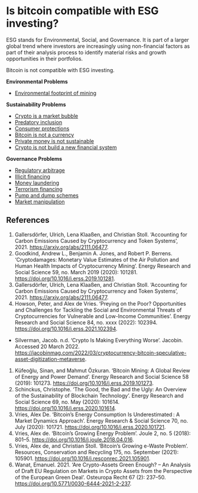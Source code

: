 # Is bitcoin compatible with ESG investing?
ESG stands for Environmental, Social, and Governance. It is part of a larger global trend where investors are increasingly using non-financial factors as part of their analysis process to identify material risks and growth opportunities in their portfolios.

Bitcoin is not compatible with ESG investing.

**Environmental Problems**

* [Environmental footprint of mining](environmental-footprint.md)

**Sustainability Problems**

* [Crypto is a market bubble](is-bubble.md)
* [Predatory inclusion](is-predatory.md)
* [Consumer protections](consumer-protections.md)
* [Bitcoin is not a currency](is-bitcoin-currency.md)
* [Private money is not sustainable](is-private-money.md)
* [Crypto is not build a new financial system](is-new-financial-system.md)

**Governance Problems**

* [Regulatory arbitrage](../concepts/regulatory-arbitrage.md)
* [Illicit financing](../concepts/illicit-financing.md)
* [Money laundering](../concepts/money-laundering.md)
* [Terrorism financing](../concepts/ctf.md)
* [Pump and dump schemes](../concepts/pump-and-dump.md)
* [Market manipulation](../concepts/market-manipulation.md)

## References


1. Gallersdörfer, Ulrich, Lena Klaaßen, and Christian Stoll. ‘Accounting for Carbon Emissions Caused by Cryptocurrency and Token Systems’, 2021. https://arxiv.org/abs/2111.06477.
1. Goodkind, Andrew L., Benjamin A. Jones, and Robert P. Berrens. ‘Cryptodamages: Monetary Value Estimates of the Air Pollution and Human Health Impacts of Cryptocurrency Mining’. Energy Research and Social Science 59, no. March 2019 (2020): 101281. https://doi.org/10.1016/j.erss.2019.101281.
1. Gallersdörfer, Ulrich, Lena Klaaßen, and Christian Stoll. ‘Accounting for Carbon Emissions Caused by Cryptocurrency and Token Systems’, 2021. https://arxiv.org/abs/2111.06477.
1. Howson, Peter, and Alex de Vries. ‘Preying on the Poor? Opportunities and Challenges for Tackling the Social and Environmental Threats of Cryptocurrencies for Vulnerable and Low-Income Communities’. Energy Research and Social Science 84, no. xxxx (2022): 102394. https://doi.org/10.1016/j.erss.2021.102394.
* Silverman, Jacob. n.d. ‘Crypto Is Making Everything Worse’. Jacobin. Accessed 20 March 2022. https://jacobinmag.com/2022/03/cryptocurrency-bitcoin-speculative-asset-digitization-metaverse.
1. Küfeoğlu, Sinan, and Mahmut Özkuran. ‘Bitcoin Mining: A Global Review of Energy and Power Demand’. Energy Research and Social Science 58 (2019): 101273. https://doi.org/10.1016/j.erss.2019.101273.
1. Schinckus, Christophe. ‘The Good, the Bad and the Ugly: An Overview of the Sustainability of Blockchain Technology’. Energy Research and Social Science 69, no. May (2020): 101614. https://doi.org/10.1016/j.erss.2020.101614.
1. Vries, Alex De. ‘Bitcoin’s Energy Consumption Is Underestimated : A Market Dynamics Approach’. Energy Research & Social Science 70, no. July (2020): 101721. https://doi.org/10.1016/j.erss.2020.101721.
1. Vries, Alex de. ‘Bitcoin’s Growing Energy Problem’. Joule 2, no. 5 (2018): 801–5. https://doi.org/10.1016/j.joule.2018.04.016.
1. Vries, Alex de, and Christian Stoll. ‘Bitcoin’s Growing e-Waste Problem’. Resources, Conservation and Recycling 175, no. September (2021): 105901. https://doi.org/10.1016/j.resconrec.2021.105901.
1. Wanat, Emanuel. 2021. ‘Are Crypto-Assets Green Enough? – An Analysis of Draft EU Regulation on Markets in Crypto Assets from the Perspective of the European Green Deal’. Osteuropa Recht 67 (2): 237–50. https://doi.org/10.5771/0030-6444-2021-2-237.